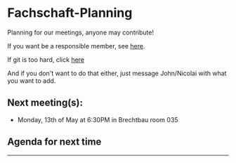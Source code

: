 # Fachschaft-Planning

Planning for our meetings, anyone may contribute!

If you want be a responsible member,  see [here](contributing.md).

If git is too hard, click [here](https://github.com/fs-linguistics/Fachschaft-Planning/issues/new/choose) 

And if you don't want to do that either, just message John/Nicolai with what you want to add. 

## Next meeting(s):

- Monday, 13th of May at 6:30PM in Brechtbau room 035

## Agenda for next time
---
